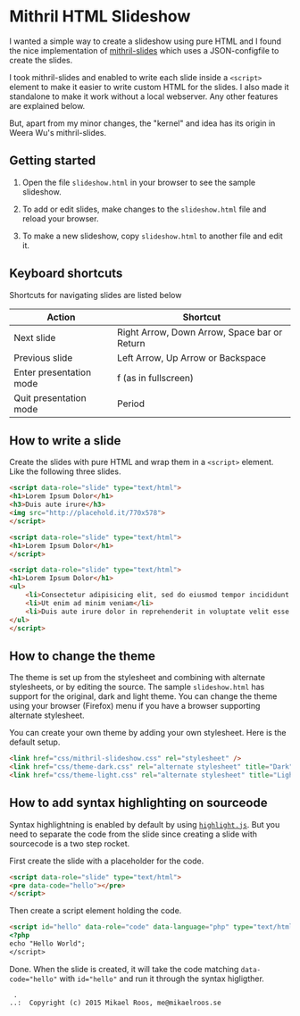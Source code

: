 Mithril HTML Slideshow
============================

I wanted a simple way to create a slideshow using pure HTML and I found the nice implementation of [mithril-slides](https://github.com/wulab/mithril-slides) which uses a JSON-configfile to create the slides.

I took mithril-slides and enabled to write each slide inside a `<script>` element to make it easier to write custom HTML for the slides. I also made it standalone to make it work without a local webserver. Any other features are explained below.

But, apart from my minor changes, the "kernel" and idea has its origin in Weera Wu's mithril-slides.



Getting started
----------------------------

1. Open the file `slideshow.html` in your browser to see the sample slideshow.

2. To add or edit slides, make changes to the `slideshow.html` file and reload your browser.

3. To make a new slideshow, copy `slideshow.html` to another file and edit it.



Keyboard shortcuts
----------------------------

Shortcuts for navigating slides are listed below

| Action                    | Shortcut                                      |
|---------------------------| ----------------------------------------------|
| Next slide                | Right Arrow, Down Arrow, Space bar or Return  |
| Previous slide            | Left Arrow, Up Arrow or Backspace             |
| Enter presentation mode   | f (as in fullscreen)                          |
| Quit presentation mode    | Period                                        |



How to write a slide
----------------------------

Create the slides with pure HTML and wrap them in a `<script>` element. Like the following three slides.

```html
<script data-role="slide" type="text/html">
<h1>Lorem Ipsum Dolor</h1>
<h3>Duis aute irure</h3>
<img src="http://placehold.it/770x578">
</script>

<script data-role="slide" type="text/html">
<h1>Lorem Ipsum Dolor</h1>
</script>

<script data-role="slide" type="text/html">
<h1>Lorem Ipsum Dolor</h1>
<ul>
    <li>Consectetur adipisicing elit, sed do eiusmod tempor incididunt ut labore et dolore magna aliqua</li>
    <li>Ut enim ad minim veniam</li>
    <li>Duis aute irure dolor in reprehenderit in voluptate velit esse cillum dolore eu fugiat nulla pariatur</li>
</ul>
</script>
```



How to change the theme
----------------------------

The theme is set up from the stylesheet and combining with alternate stylesheets, or by editing the source. The sample `slideshow.html` has support for the original, dark and light theme. You can change the theme using your browser (Firefox) menu if you have a browser supporting alternate stylesheet.

You can create your own theme by adding your own stylesheet. Here is the default setup.

```html
<link href="css/mithril-slideshow.css" rel="stylesheet" />
<link href="css/theme-dark.css" rel="alternate stylesheet" title="Dark"/>
<link href="css/theme-light.css" rel="alternate stylesheet" title="Light" />
```



How to add syntax highlighting on sourceode
----------------------------

Syntax highlightning is enabled by default by using [`highlight.js`](https://highlightjs.org/). But you need to separate the code from the slide since creating a slide with sourcecode is a two step rocket.

First create the slide with a placeholder for the code.

```html
<script data-role="slide" type="text/html">
<pre data-code="hello"></pre>
</script>
```

Then create a script element holding the code.

```html
<script id="hello" data-role="code" data-language="php" type="text/html">
<?php
echo "Hello World";
</script>
```

Done. When the slide is created, it will take the code matching `data-code="hello"` with `id="hello"` and run it through the syntax higligther.



```                                                            
 .                                                             
..:  Copyright (c) 2015 Mikael Roos, me@mikaelroos.se   
```                                                            
